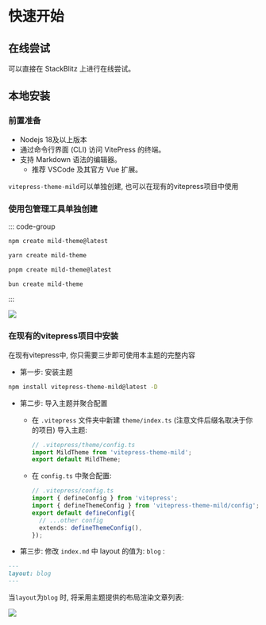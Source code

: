 # 快速开始

## 在线尝试

可以直接在 StackBlitz 上进行在线尝试。

## 本地安装

### 前置准备

- Nodejs 18及以上版本
- 通过命令行界面 (CLI) 访问 VitePress 的终端。
- 支持 Markdown 语法的编辑器。
  - 推荐 VSCode 及其官方 Vue 扩展。

`vitepress-theme-mild`可以单独创建, 也可以在现有的vitepress项目中使用

### 使用包管理工具单独创建

::: code-group

```sh [npm]
npm create mild-theme@latest
```

```sh [yarn]
yarn create mild-theme
```

```sh [pnpm]
pnpm create mild-theme@latest
```

```sh [bun]
bun create mild-theme
```

:::

![](https://hacxy-1259720482.cos.ap-hongkong.myqcloud.com/images/Kapture%202024-12-31%20at%2011.58.09.gif)

### 在现有的vitepress项目中安装

在现有vitepress中, 你只需要三步即可使用本主题的完整内容

- 第一步: 安装主题

```sh
npm install vitepress-theme-mild@latest -D
```

- 第二步: 导入主题并聚合配置

  - 在 `.vitepress` 文件夹中新建 `theme/index.ts` (注意文件后缀名取决于你的项目) 导入主题:

    ```ts
    // .vitepress/theme/config.ts
    import MildTheme from 'vitepress-theme-mild';
    export default MildTheme;
    ```

  - 在 `config.ts` 中聚合配置:
    ```ts
    // .vitepress/config.ts
    import { defineConfig } from 'vitepress';
    import { defineThemeConfig } from 'vitepress-theme-mild/config';
    export default defineConfig({
      // ...other config
      extends: defineThemeConfig(),
    });
    ```

- 第三步: 修改 `index.md` 中 layout 的值为: `blog` :

```md
---
layout: blog
---
```

当`layout`为`blog` 时, 将采用主题提供的布局渲染文章列表:

![](https://hacxy-1259720482.cos.ap-hongkong.myqcloud.com/images/202412311523732.png)
